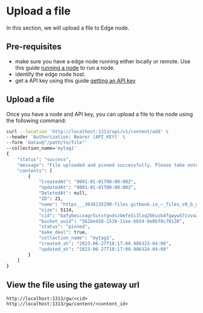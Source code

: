 # Upload a file

In this section, we will upload a file to Edge node.

## Pre-requisites
- make sure you have a edge node running either locally or remote. Use this guide [running a node](running_node.md) to run a node.
- identify the edge node host.
- get a API key using this guide [getting an API key](getting-api-key.md)

## Upload a file
Once you have a node and API key, you can upload a file to the node using the following command:
```bash
curl --location 'http://localhost:1313/api/v1/content/add' \
--header 'Authorization: Bearer [API_KEY]' \
--form 'data=@"/path/to/file"'
--collection_name='mytag1'
{
    "status": "success",
    "message": "File uploaded and pinned successfully. Please take note of the ids.",
    "contents": [
        {
            "CreatedAt": "0001-01-01T00:00:00Z",
            "UpdatedAt": "0001-01-01T00:00:00Z",
            "DeletedAt": null,
            "ID": 21,
            "name": "https___3038135290-files.gitbook.io_~_files_v0_b_gitbook-x-prod.appspot.com_o_spaces%2F8Ohv82aEc0JVuEXixqN2%2Flogo%2F1ed4UmhvUsIHrDTNYr0v%2FFDT%20Logo_1%404x-8 (1).png",
            "size": 5114,
            "cid": "bafybeicxagr5utxtgndszbmfe5i3lxq2bkuzb4fgwyw57zzvaz6gyb5igm",
            "bucket_uuid": "561be458-1538-11ee-bb54-9e0bf0c70138",
            "status": "pinned",
            "make_deal": true,
            "collection_name": "mytag1",
            "created_at": "2023-06-27T18:17:00.986323-04:00",
            "updated_at": "2023-06-27T18:17:00.986324-04:00"
        }
    ]
}
```

## View the file using the gateway url
```
http://localhost:1313/gw/<cid>
http://localhost:1313/gw/content/<content_id>
```
